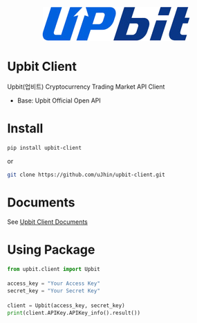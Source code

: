 <div align='center'>
  <img src="logo/UPbit_Logo.png" />
</div>

# Upbit Client
Upbit(업비트) Cryptocurrency Trading Market API Client
- Base: Upbit Official Open API

# Install
```bash
pip install upbit-client
```

or

```bash
git clone https://github.com/uJhin/upbit-client.git
```

# Documents
See [Upbit Client Documents](https://github.com/uJhin/upbit-client/tree/main/swg_generated/python/docs)

# Using Package
```python
from upbit.client import Upbit

access_key = "Your Access Key"
secret_key = "Your Secret Key"

client = Upbit(access_key, secret_key)
print(client.APIKey.APIKey_info().result())
```
